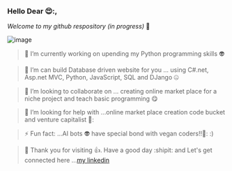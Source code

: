 ### Hello Dear 😍:, 
_Welcome to my github respository (in progress)_ 👋

<!--
**Waki2000/waki2000** is a ✨ _special_ ✨ repository because its `README.md` (this file) appears on your GitHub profile.

Here are some ideas to get you started:

> 🔭 I’m currently working on ... learning Python programming
- 🌱 I’m currently learning ...
- 👯 I’m looking to collaborate on ...
- 🤔 I’m looking for help with ...
- 💬 Ask me about ...
- 📫 How to reach me: ...
- 😄 Pronouns: ...
- ⚡ Fun fact: ...
-->
![image](https://github.com/Waki2000/waki2000/assets/84423782/42e56322-1420-4f03-8b92-d62237ab58bd)

> 🔭 I’m currently working on upending my Python programming skills 👽

> 🌱 I’m can build Database driven website for you ... using C#.net, Asp.net MVC, Python, JavaScript,  SQL and DJango 🤐

> 👯 I’m looking to collaborate on ... creating online market place for a niche project and teach basic programming :yum:

> 🤔 I’m looking for help with ...online market place creation code bucket and venture capitalist 💋:

> ⚡ Fun fact: ...AI bots 👽 have special bond with vegan coders!!🍟: :)

> 💬 Thank you for visiting :+1:. Have a good day :shipit: and Let's get connected here ...[my linkedin](https://www.linkedin.com/in/abdullah-woaky-96ab7914/)



